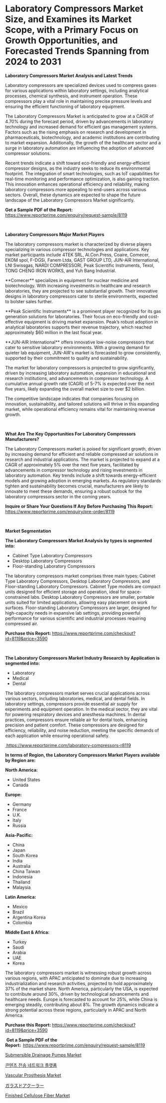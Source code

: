 <p><h1>Laboratory Compressors Market Size, and Examines its Market Scope, with a Primary Focus on Growth Opportunities, and Forecasted Trends Spanning from 2024 to 2031</h1></p><p><strong>Laboratory Compressors Market Analysis and Latest Trends</strong></p>
<p><p>Laboratory compressors are specialized devices used to compress gases for various applications within laboratory settings, including analytical processes, chemical synthesis, and instrument operation. These compressors play a vital role in maintaining precise pressure levels and ensuring the efficient functioning of laboratory equipment.</p><p>The Laboratory Compressors Market is anticipated to grow at a CAGR of 4.70% during the forecast period, driven by advancements in laboratory technology and increased demand for efficient gas management systems. Factors such as the rising emphasis on research and development in pharmaceuticals, biotechnology, and academic institutions are contributing to market expansion. Additionally, the growth of the healthcare sector and a surge in laboratory automation are influencing the adoption of advanced compressor solutions.</p><p>Recent trends indicate a shift toward eco-friendly and energy-efficient compressor designs, as the industry seeks to reduce its environmental footprint. The integration of smart technologies, such as IoT capabilities for real-time monitoring and performance optimization, is also gaining traction. This innovation enhances operational efficiency and reliability, making laboratory compressors more appealing to end-users across various sectors. Overall, these dynamics are expected to shape the future landscape of the Laboratory Compressors Market significantly.</p></p>
<p><strong>Get a Sample PDF of the Report:&nbsp;</strong> <a href="https://www.reportprime.com/enquiry/request-sample/8119">https://www.reportprime.com/enquiry/request-sample/8119</a></p>
<p>&nbsp;</p>
<p><strong>Laboratory Compressors Major Market Players</strong></p>
<p><p>The laboratory compressors market is characterized by diverse players specializing in various compressor technologies and applications. Key market participants include 4TEK SRL, Al.Con.Press, Coaire, Comecer, EKOM spol, F-DGSi, Fanem Ltda, GAST GROUP LTD, JUN-AIR International, LNI Swissgas, NARDI COMPRESSORI, Peak Scientific Instruments, Texol, TONG CHENG IRON WORKS, and Yuh Bang Industrial.</p><p>**Comecer** specializes in equipment for nuclear medicine and biotechnology. With increasing investments in healthcare and research laboratories, they are projected to see substantial growth. Their innovative designs in laboratory compressors cater to sterile environments, expected to bolster sales further.</p><p>**Peak Scientific Instruments** is a prominent player recognized for its gas generation solutions for laboratories. Their focus on eco-friendly and cost-effective equipment is driving market expansion. Peak’s robust adoption in analytical laboratories supports their revenue trajectory, which reached approximately $60 million in the last fiscal year.</p><p>**JUN-AIR International** offers innovative low-noise compressors that cater to sensitive laboratory environments. With a growing demand for quieter lab equipment, JUN-AIR's market is forecasted to grow consistently, supported by their commitment to quality and sustainability.</p><p>The market for laboratory compressors is projected to grow significantly, driven by increasing laboratory automation, expansion in educational and research institutions, and advancements in compressor technology. A cumulative annual growth rate (CAGR) of 5-7% is expected over the next five years, likely expanding the overall market size to over $2 billion.</p><p>The competitive landscape indicates that companies focusing on innovation, sustainability, and tailored solutions will thrive in this expanding market, while operational efficiency remains vital for maintaining revenue growth.</p></p>
<p>&nbsp;</p>
<p><strong>What Are The Key Opportunities For Laboratory Compressors Manufacturers?</strong></p>
<p><p>The Laboratory Compressors market is poised for significant growth, driven by increasing demand for efficient and reliable compressed air solutions in research and industrial applications. The market is projected to expand at a CAGR of approximately 5% over the next five years, facilitated by advancements in compressor technology and rising investments in laboratory automation. Key trends include a shift towards energy-efficient models and growing adoption in emerging markets. As regulatory standards tighten and sustainability becomes crucial, manufacturers are likely to innovate to meet these demands, ensuring a robust outlook for the laboratory compressors sector in the coming years.</p></p>
<p><strong>Inquire or Share Your Questions If Any Before Purchasing This Report:</strong> <a href="https://www.reportprime.com/enquiry/pre-order/8119">https://www.reportprime.com/enquiry/pre-order/8119</a></p>
<p>&nbsp;</p>
<p><strong>Market Segmentation</strong></p>
<p><strong>The Laboratory Compressors Market Analysis by types is segmented into:</strong></p>
<p><ul><li>Cabinet Type Laboratory Compressors</li><li>Desktop Laboratory Compressors</li><li>Floor-standing Laboratory Compressors</li></ul></p>
<p><p>The laboratory compressors market comprises three main types: Cabinet Type Laboratory Compressors, Desktop Laboratory Compressors, and Floor-standing Laboratory Compressors. Cabinet Type models are compact units designed for efficient storage and operation, ideal for space-constrained labs. Desktop Laboratory Compressors are smaller, portable units suited for limited applications, allowing easy placement on work surfaces. Floor-standing Laboratory Compressors are larger, designed for high-capacity needs in expansive lab settings, providing powerful performance for various scientific and industrial processes requiring compressed air.</p></p>
<p><strong>Purchase this Report:&nbsp;</strong><a href="https://www.reportprime.com/checkout?id=8119&price=3590">https://www.reportprime.com/checkout?id=8119&price=3590</a></p>
<p>&nbsp;</p>
<p><strong>The Laboratory Compressors Market Industry Research by Application is segmented into:</strong></p>
<p><ul><li>Laboratory</li><li>Medical</li><li>Dental</li></ul></p>
<p><p>The laboratory compressors market serves crucial applications across various sectors, including laboratories, medical, and dental fields. In laboratory settings, compressors provide essential air supply for experiments and equipment operation. In the medical sector, they are vital for powering respiratory devices and anesthesia machines. In dental practices, compressors ensure reliable air for dental tools, enhancing precision and patient comfort. These compressors are designed for efficiency, reliability, and noise reduction, meeting the specific demands of each application while ensuring operational safety.</p></p>
<p><a href="https://www.reportprime.com/laboratory-compressors-r8119">&nbsp;https://www.reportprime.com/laboratory-compressors-r8119</a></p>
<p><strong>In terms of Region, the Laboratory Compressors Market Players available by Region are:</strong></p>
<p>
    <p> <strong> North America: </strong>
        <ul>
            <li>United States</li>
            <li>Canada</li>
        </ul>
        </p> 
    <p> <strong> Europe: </strong>
        <ul>
            <li>Germany</li>
            <li>France</li>
            <li>U.K.</li>
            <li>Italy</li>
            <li>Russia</li>
        </ul>
        </p> 
    <p> <strong> Asia-Pacific: </strong>
        <ul>
            <li>China</li>
            <li>Japan</li>
            <li>South Korea</li>
            <li>India</li>
            <li>Australia</li>
            <li>China Taiwan</li>
            <li>Indonesia</li>
            <li>Thailand</li>
            <li>Malaysia</li>
        </ul>
        </p> 
    <p> <strong> Latin America: </strong>
        <ul>
            <li>Mexico</li>
            <li>Brazil</li>
            <li>Argentina Korea</li>
            <li>Colombia</li>
        </ul>
        </p> 
    <p> <strong> Middle East & Africa: </strong>
        <ul>
            <li>Turkey</li>
            <li>Saudi</li>
            <li>Arabia</li>
            <li>UAE</li>
            <li>Korea</li>
        </ul>
    </p>
    </p>
<p><p>The laboratory compressors market is witnessing robust growth across various regions, with APAC anticipated to dominate due to increasing industrialization and research activities, projected to hold approximately 37% of the market share. North America, particularly the USA, is expected to contribute around 30%, driven by technological advancements and healthcare needs. Europe is forecasted to account for 25%, while China is emerging steadily, contributing about 8%. The growth dynamics indicate a strong potential across these regions, particularly in APAC and North America.</p></p>
<p><strong>Purchase this Report: </strong><a href="https://www.reportprime.com/checkout?id=8119&price=3590">https://www.reportprime.com/checkout?id=8119&price=3590</a></p>
<p>&nbsp;<strong>Get a Sample PDF of the Report:&nbsp;&nbsp;</strong><a href="https://www.reportprime.com/enquiry/request-sample/8119">https://www.reportprime.com/enquiry/request-sample/8119</a></p>
<p><strong></strong></p>
<p><p><a href="https://medium.com/@hsjri2637/submersible-drainage-pumps-market-size-is-growing-at-cagr-of-9-6-ee05c087f95f">Submersible Drainage Pumps Market</a></p><p><a href="https://medium.com/@derrickmafrks96745/%EA%B8%80%EB%A1%9C%EB%B2%8C-%EC%BD%98%ED%85%90%EC%B8%A0-%EC%A0%84%EC%86%A1-%EB%84%A4%ED%8A%B8%EC%9B%8C%ED%81%AC-%ED%94%8C%EB%9E%AB%ED%8F%BC-%EC%8B%9C%EC%9E%A5-%EC%95%A0%ED%94%8C%EB%A6%AC%EC%BC%80%EC%9D%B4%EC%85%98-%EC%B5%9C%EC%A2%85-%EC%82%AC%EC%9A%A9-%EC%82%B0%EC%97%85-%EC%9C%A0%ED%98%95-%EC%9E%A5%EB%B9%84-%EB%B0%8F-%EC%A7%80%EC%97%AD%EC%97%90-%EB%8C%80%ED%95%9C-%EC%A7%91%EC%A4%91-%EB%B6%84%EC%84%9D-%EB%B0%8F-%EC%98%88%EC%B8%A1-2024-2031-a167f1fce907">콘텐츠 전송 네트워크 플랫폼</a></p><p><a href="https://github.com/nicoletavirag/Market-Research-Report-List-5/blob/main/vascular-prosthesis-market.md">Vascular Prosthesis Market</a></p><p><a href="https://medium.com/@dressleredward/%E3%82%B0%E3%83%AD%E3%83%BC%E3%83%90%E3%83%AB%E3%82%AC%E3%83%A9%E3%82%B9%E3%83%89%E3%82%A2%E3%82%AF%E3%83%BC%E3%83%A9%E3%83%BC%E6%A5%AD%E7%95%8C%E5%88%86%E6%9E%90%E3%83%AC%E3%83%9D%E3%83%BC%E3%83%88-%E3%82%AC%E3%83%A9%E3%82%B9%E3%83%89%E3%82%A2%E3%82%AF%E3%83%BC%E3%83%A9%E3%83%BC%E3%81%AE%E5%B8%82%E5%A0%B4%E8%A6%8F%E6%A8%A1-%E3%82%B7%E3%82%A7%E3%82%A2-%E3%82%BF%E3%82%A4%E3%83%97-%E3%83%92%E3%83%B3%E3%82%B8%E3%83%89%E3%82%A2%E3%82%BF%E3%82%A4%E3%83%97-%E3%82%B9%E3%83%A9%E3%82%A4%E3%83%89%E3%83%89%E3%82%A2%E3%82%BF%E3%82%A4%E3%83%97-%E7%94%A8%E9%80%94-%E5%AE%B6%E5%BA%AD%E7%94%A8-%E5%95%86%E6%A5%AD%E7%94%A8-%E3%81%9D%E3%81%AE%E4%BB%96-%E5%9C%B0%E5%9F%9F-%E3%81%8A%E3%82%88%E3%81%B3%E7%AB%B6%E4%BA%89%E6%88%A6%E7%95%A5-2024-dc6b7b7c69b3">ガラスドアクーラー</a></p><p><a href="https://issuu.com/reportprime-2/docs/finished-cellulose-fiber-market-siz_8abb69866fcf81">Finished Cellulose Fiber Market</a></p></p>